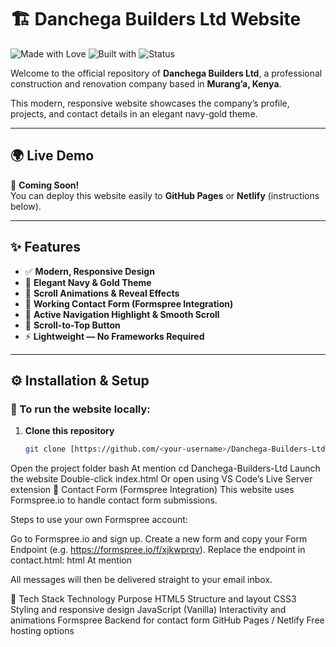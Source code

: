 # 🏗️ Danchega Builders Ltd Website

![Made with Love](https://img.shields.io/badge/Made%20with-%F0%9F%92%9E%20in%20Kenya-red)
![Built with](https://img.shields.io/badge/Built%20with-HTML%20•%20CSS%20•%20JS-blue)
![Status](https://img.shields.io/badge/Status-Complete-brightgreen)

Welcome to the official repository of **Danchega Builders Ltd**, a professional construction and renovation company based in **Murang’a, Kenya**.

This modern, responsive website showcases the company’s profile, projects, and contact details in an elegant navy-gold theme.

---

## 🌍 Live Demo
🔗 **Coming Soon!**  
You can deploy this website easily to **GitHub Pages** or **Netlify** (instructions below).

---

## ✨ Features

- ✅ **Modern, Responsive Design**
- 💛 **Elegant Navy & Gold Theme**
- 🔄 **Scroll Animations & Reveal Effects**
- 💬 **Working Contact Form (Formspree Integration)**
- 🧭 **Active Navigation Highlight & Smooth Scroll**
- 🚀 **Scroll-to-Top Button**
- ⚡ **Lightweight — No Frameworks Required**

---

## ⚙️ Installation & Setup

### 🔧 To run the website locally:

1. **Clone this repository**
   ```bash
   git clone [https://github.com/<your-username>/Danchega-Builders-Ltd.git](https://github.com/<your-username>/Danchega-Builders-Ltd.git)
Open the project folder
bash
At mention
cd Danchega-Builders-Ltd
Launch the website
Double-click index.html
Or open using VS Code’s Live Server extension
💌 Contact Form (Formspree Integration)
This website uses Formspree.io to handle contact form submissions.

Steps to use your own Formspree account:

Go to Formspree.io and sign up.
Create a new form and copy your Form Endpoint (e.g. https://formspree.io/f/xjkwprqv).
Replace the endpoint in contact.html:
html
At mention
<form action="[https://formspree.io/f/xjkwprqv"](https://formspree.io/f/xjkwprqv") method="POST" id="contact-form">
All messages will then be delivered straight to your email inbox.

🧰 Tech Stack
Technology	Purpose
HTML5	Structure and layout
CSS3	Styling and responsive design
JavaScript (Vanilla)	Interactivity and animations
Formspree	Backend for contact form
GitHub Pages / Netlify	Free hosting options
